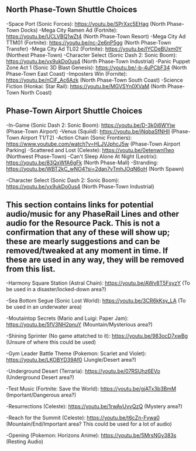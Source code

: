 ## North Phase-Town Shuttle Choices
-Space Port (Sonic Forces): https://youtu.be/SPrXxc5EHag (North Phase-Town Docks)
-Mega City Ramen Ad (Fortnite): https://youtu.be/UCLVBQ1wZt4 (North Phase-Town Resort)
-Mega City Ad TTM01 (Fortnite): https://youtu.be/nc-2e6nP5gg (North Phase-Town Transfer)
-Mega City Ad TL02 (Fortnite): https://youtu.be/IYCDeBUxm0Y (Northest Phase-Town)
-Character Select (Sonic Dash 2: Sonic Boom): https://youtu.be/vx9ukDo0us4 (North Phase-Town Industrial)
-Panic Puppet Zone Act 1 (Sonic 3D Blast Genesis): https://youtu.be/-b-4uPCbF34 (North Phase-Town East Coast)
-Imposters Win (Fornite): https://youtu.be/nCiF_Ac6Azk (North Phase-Town South Coast)
-Science Fiction (Honkai: Star Rail): https://youtu.be/MGVSYn0XVaM (North Phase-Town North Coast)

## Phase-Town Airport Shuttle Choices
-In-Game (Sonic Dash 2: Sonic Boom): https://youtu.be/D-3k0i6WYjw (Phase-Town Airport)
-Venus (Squiid): https://youtu.be/jNqbaSfNHlI (Phase-Town Airport T1/T2)
-Action Chain (Sonic Frontiers): https://www.youtube.com/watch?v=HLJVJphcJ5w (Phase-Town Airport Parking)
-Scattered and Lost (Celeste): https://youtu.be/0etenwnI1wo (Northwest Phase-Town)
-Can't Sleep Alone At Night (Leotrix): https://youtu.be/83QxWfA6gFk (North Phase-Mall)
-Stranding: https://youtu.be/WBT2kC_wNO4?si=2dan7vTmhJOqN6oH (North Spawn)

-Character Select (Sonic Dash 2: Sonic Boom): https://youtu.be/vx9ukDo0us4 (North Phase-Town Industrial)

## This section contains links for potential audio/music for any PhaseRail Lines and other audio for the Resource Pack. This is not a confirmation that any of these will show up; these are mearly suggestions and can be removed/tweaked at any moment in time. If these are used in any way, they will be removed from this list.

-Harmony Square Station (Astral Chain): https://youtu.be/AWv8T5FsyzY (To be used in a disaster/locked-down area?)

-Sea Bottom Segue (Sonic Lost World): https://youtu.be/3CR6kKsy_LA (To be used in an underwater area)

-Moutaintop Secrets (Mario and Luigi: Paper Jam): https://youtu.be/5fV3NH2pnuY (Mountain/Mysterious area?)

-Shining Sprinter (No game attatched to it): https://youtu.be/983ocD7xwBg (Unsure of where this could be used)

-Gym Leader Battle Theme (Pokemon: Scarlet and Violet): https://youtu.be/LKOBYD39Af0 (Jungle/Desert area?)

-Underground Desert (Terraria): https://youtu.be/07RSUhz6EVo (Underground Desert area?)

-Test Music (Fortnite: Save the World): https://youtu.be/gjATx3b3BmM (Important/Dangerous area?)

-Resurrections (Celeste): https://youtu.be/1rwAvUvvQzQ (Mystery area?)

-Reach for the Summit (Celeste): https://youtu.be/t6cZn-Fvwa0 (Mountain/End/Important area? This could be used for a lot of audio)

-Opening (Pokemon: Horizons Anime): https://youtu.be/5MrsNGy383s (Resting Audio)

